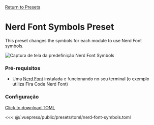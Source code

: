 [Return to Presets](./README.md#nerd-font-symbols)

# Nerd Font Symbols Preset

This preset changes the symbols for each module to use Nerd Font symbols.

![Captura de tela da predefinição Nerd Font Symbols](/presets/img/nerd-font-symbols.png)

### Pré-requisitos

- Uma [Nerd Font](https://www.nerdfonts.com/) instalada e funcionando no seu terminal (o exemplo utiliza Fira Code Nerd Font)

### Configuração

[Click to download TOML](/presets/toml/nerd-font-symbols.toml)

<<< @/.vuepress/public/presets/toml/nerd-font-symbols.toml
